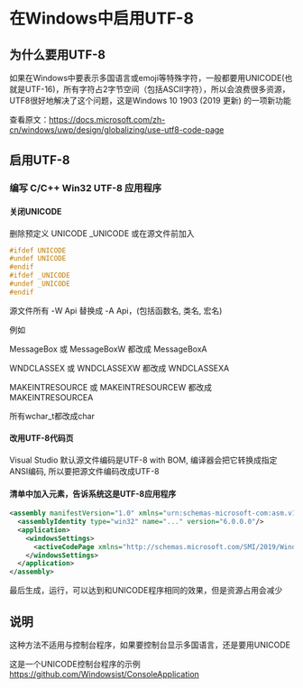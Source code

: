 # 在Windows中启用UTF-8

## 为什么要用UTF-8

如果在Windows中要表示多国语言或emoji等特殊字符，一般都要用UNICODE(也就是UTF-16)，所有字符占2字节空间（包括ASCII字符），所以会浪费很多资源，UTF8很好地解决了这个问题，这是Windows 10 1903 (2019 更新) 的一项新功能

查看原文：<https://docs.microsoft.com/zh-cn/windows/uwp/design/globalizing/use-utf8-code-page>

## 启用UTF-8

### 编写 C/C++ Win32 UTF-8 应用程序

#### 关闭UNICODE

删除预定义 UNICODE _UNICODE 或在源文件前加入

``` C
#ifdef UNICODE
#undef UNICODE
#endif
#ifdef _UNICODE
#undef _UNICODE
#endif
```

源文件所有 -W Api 替换成 -A Api，(包括函数名, 类名, 宏名)

例如

MessageBox 或 MessageBoxW 都改成 MessageBoxA

WNDCLASSEX 或 WNDCLASSEXW 都改成 WNDCLASSEXA

MAKEINTRESOURCE 或 MAKEINTRESOURCEW 都改成 MAKEINTRESOURCEA

所有wchar_t都改成char

#### 改用UTF-8代码页

Visual Studio 默认源文件编码是UTF-8 with BOM, 编译器会把它转换成指定ANSI编码, 所以要把源文件编码改成UTF-8

#### 清单中加入元素，告诉系统这是UTF-8应用程序

``` xml
<assembly manifestVersion="1.0" xmlns="urn:schemas-microsoft-com:asm.v1">
  <assemblyIdentity type="win32" name="..." version="6.0.0.0"/>
  <application>
    <windowsSettings>
      <activeCodePage xmlns="http://schemas.microsoft.com/SMI/2019/WindowsSettings">UTF-8</activeCodePage>
    </windowsSettings>
  </application>
</assembly>
```

最后生成，运行，可以达到和UNICODE程序相同的效果，但是资源占用会减少

## 说明

这种方法不适用与控制台程序，如果要控制台显示多国语言，还是要用UNICODE

这是一个UNICODE控制台程序的示例
<https://github.com/Windowsist/ConsoleApplication>
